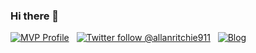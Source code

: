 ### Hi there 👋

[![MVP Profile](https://img.shields.io/badge/MVP-Developer%20Technologies%20🏆-blue?style=flat&logo=microsoft)](https://mvp.microsoft.com/en-us/PublicProfile/5002565) 
&nbsp;
[![Twitter follow @allanritchie911](https://img.shields.io/twitter/follow/allanritchie911?style=social)](https://twitter.com/allanritchie911)
&nbsp;
[![Blog](https://img.shields.io/badge/Blog-allancritchie.net-brightgreen)](https://allancritchie.net) &nbsp;

<!--
**aritchie/aritchie** is a ✨ _special_ ✨ repository because its `README.md` (this file) appears on your GitHub profile.

Here are some ideas to get you started:

- 🔭 I’m currently working on ...
- 🌱 I’m currently learning ...
- 👯 I’m looking to collaborate on ...
- 🤔 I’m looking for help with ...
- 💬 Ask me about ...
- 📫 How to reach me: ...
- 😄 Pronouns: ...
- ⚡ Fun fact: ...
-->
